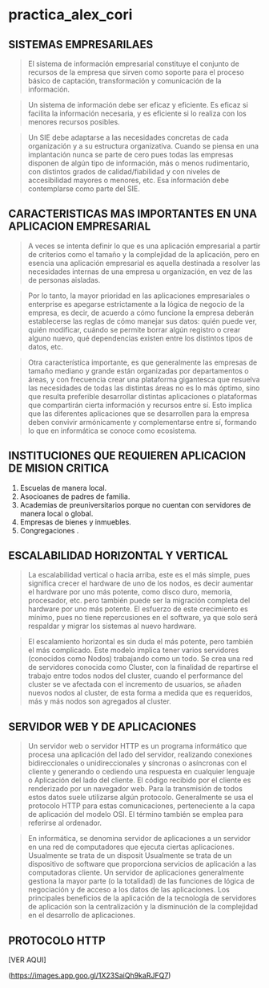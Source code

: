# practica_alex_cori

## SISTEMAS  EMPRESARILAES

>El sistema de información empresarial constituye el conjunto de recursos de la empresa que sirven como soporte para el proceso básico de captación, transformación y comunicación de la información.

> Un sistema de información debe ser eficaz y eficiente. Es eficaz si facilita la información necesaria, y es eficiente si lo realiza con los menores recursos posibles.

>Un SIE debe adaptarse a las necesidades concretas de cada organización y a su estructura organizativa. Cuando se piensa en una implantación nunca se parte de cero pues todas las empresas disponen de algún tipo de información, más o menos rudimentario, con distintos grados de calidad/fiabilidad y con niveles de accesibilidad mayores o menores, etc. Esa información debe contemplarse como parte del SIE.

## CARACTERISTICAS MAS IMPORTANTES EN UNA APLICACION EMPRESARIAL

>A veces se intenta definir lo que es una aplicación empresarial a partir de criterios como el tamaño y la complejidad de la aplicación, pero en esencia una aplicación empresarial es aquella destinada a resolver las necesidades internas de una empresa u organización, en vez de las de personas aisladas.

>Por lo tanto, la mayor prioridad en las aplicaciones empresariales o enterprise es apegarse estrictamente a la lógica de negocio de la empresa, es decir, de acuerdo a cómo funcione la empresa deberán establecerse las reglas de cómo manejar sus datos: quién puede ver, quién modificar, cuándo se permite borrar algún registro o crear alguno nuevo, qué dependencias existen entre los distintos tipos de datos, etc.

>Otra característica importante, es que generalmente las empresas de tamaño mediano y grande están organizadas por departamentos o áreas, y con frecuencia crear una plataforma gigantesca que resuelva las necesidades de todas las distintas áreas no es lo más óptimo, sino que resulta preferible desarrollar distintas aplicaciones o plataformas que compartirán cierta información y recursos entre sí. Esto implica que las diferentes aplicaciones que se desarrollen para la empresa deben convivir armónicamente y complementarse entre sí, formando lo que en informática se conoce como ecosistema.

## INSTITUCIONES QUE REQUIEREN  APLICACION DE MISION CRITICA

1. Escuelas de manera local.
2. Asocioanes de padres de familia.
3. Academias de preuniversitarios porque no cuentan con servidores de manera local o global.
4. Empresas de bienes y inmuebles.
5. Congregaciones .

## ESCALABILIDAD HORIZONTAL Y VERTICAL

>La escalabilidad vertical o hacia arriba, este es el más simple, pues significa crecer el hardware de uno de los nodos, es decir aumentar el hardware por uno más potente, como disco duro, memoria, procesador, etc. pero también puede ser la migración completa del hardware por uno más potente. El esfuerzo de este crecimiento es mínimo, pues no tiene repercusiones en el software, ya que solo será respaldar y migrar los sistemas al nuevo hardware.

>El escalamiento horizontal es sin duda el más potente, pero también el más complicado. Este modelo implica tener varios servidores (conocidos como Nodos) trabajando como un todo. Se crea una red de servidores conocida como Cluster, con la finalidad de repartirse el trabajo entre todos nodos del cluster, cuando el performance del cluster se ve afectada con el incremento de usuarios, se añaden nuevos nodos al cluster, de esta forma a medida que es requeridos, más y más nodos son agregados al cluster.

## SERVIDOR WEB Y DE APLICACIONES

>Un servidor web o servidor HTTP es un programa informático que procesa una aplicación del lado del servidor, realizando conexiones bidireccionales o unidireccionales y síncronas o asíncronas con el cliente y generando o cediendo una respuesta en cualquier lenguaje o Aplicación del lado del cliente. El código recibido por el cliente es renderizado por un navegador web. Para la transmisión de todos estos datos suele utilizarse algún protocolo. Generalmente se usa el protocolo HTTP para estas comunicaciones, perteneciente a la capa de aplicación del modelo OSI. El término también se emplea para referirse al ordenador.

>En informática, se denomina servidor de aplicaciones a un servidor en una red de computadores que ejecuta ciertas aplicaciones.
Usualmente se trata de un disposit
>Usualmente se trata de un dispositivo de software que proporciona servicios de aplicación a las computadoras cliente. Un servidor de aplicaciones generalmente gestiona la mayor parte (o la totalidad) de las funciones de lógica de negociación y de acceso a los datos de las aplicaciones. Los principales beneficios de la aplicación de la tecnología de servidores de aplicación son la centralización y la disminución de la complejidad en el desarrollo de aplicaciones.

## PROTOCOLO HTTP

[VER AQUI]

(https://images.app.goo.gl/1X23SaiQh9kaRJFQ7)



